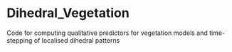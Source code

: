 # Dihedral_Vegetation
Code for computing qualitative predictors for vegetation models and time-stepping of localised dihedral patterns

